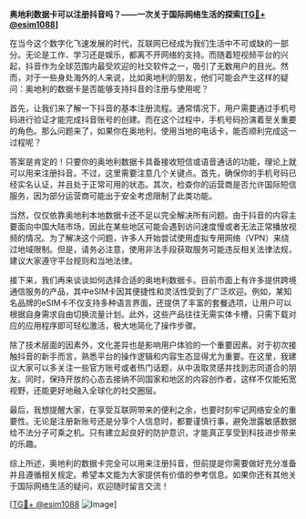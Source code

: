 **奥地利数据卡可以注册抖音吗？——一次关于国际网络生活的探索[[TG💪+ @esim1088](https://t.me/s/esim1088)]**

在当今这个数字化飞速发展的时代，互联网已经成为我们生活中不可或缺的一部分。无论是工作、学习还是娱乐，都离不开网络的支持。而随着短视频平台的兴起，抖音作为全球范围内最受欢迎的社交软件之一，吸引了无数用户的目光。然而，对于一些身处海外的人来说，比如奥地利的朋友，他们可能会产生这样的疑问：奥地利的数据卡是否能够支持抖音的注册与使用呢？

首先，让我们来了解一下抖音的基本注册流程。通常情况下，用户需要通过手机号码进行验证才能完成抖音账号的创建。而在这个过程中，手机号码扮演着至关重要的角色。那么问题来了，如果你在奥地利，使用当地的电话卡，能否顺利完成这一过程呢？

答案是肯定的！只要你的奥地利数据卡具备接收短信或语音通话的功能，理论上就可以用来注册抖音。不过，这里需要注意几个关键点。首先，确保你的手机号码已经实名认证，并且处于正常可用的状态。其次，检查你的运营商是否允许国际短信服务，因为部分运营商可能出于安全考虑限制了此类功能。

当然，仅仅依靠奥地利本地数据卡还不足以完全解决所有问题。由于抖音的内容主要面向中国大陆市场，因此在某些地区可能会遇到访问速度慢或者无法正常播放视频的情况。为了解决这个问题，许多人开始尝试使用虚拟专用网络（VPN）来绕过地域限制。但是，请务必注意，使用非法手段获取服务可能违反相关法律法规，建议大家遵守平台规则和当地法律。

接下来，我们再来谈谈如何选择合适的奥地利数据卡。目前市面上有许多提供跨境通信服务的产品，其中eSIM卡因其便捷性和灵活性受到了广泛欢迎。例如，某知名品牌的eSIM卡不仅支持多种语言界面，还提供了丰富的套餐选项，让用户可以根据自身需求自由切换流量计划。此外，这些产品往往无需实体卡槽，只需下载对应的应用程序即可轻松激活，极大地简化了操作步骤。

除了技术层面的因素外，文化差异也是影响用户体验的一个重要因素。对于初次接触抖音的新手而言，熟悉平台的操作逻辑和内容生态显得尤为重要。在这里，我建议大家可以多关注一些官方账号或者热门话题，从中汲取灵感并找到志同道合的朋友。同时，保持开放的心态去接纳不同国家和地区的内容创作者，这样不仅能拓宽视野，还能更好地融入全球化的社交圈层。

最后，我想提醒大家，在享受互联网带来的便利之余，也要时刻牢记网络安全的重要性。无论是注册新账号还是分享个人信息时，都要谨慎行事，避免泄露敏感数据给不法分子可乘之机。只有建立起良好的防护意识，才能真正享受到科技进步带来的乐趣。

综上所述，奥地利的数据卡完全可以用来注册抖音，但前提是你需要做好充分准备并且遵循相关规定。希望本文能为大家提供有价值的参考信息。如果你还有其他关于国际网络生活的疑问，欢迎随时留言交流！

[[TG💪+ @esim1088](https://t.me/s/esim1088) ![Image](https://i.postimg.cc/4NQfJmqS/Snipaste-2025-05-13-00-14-12.png)]